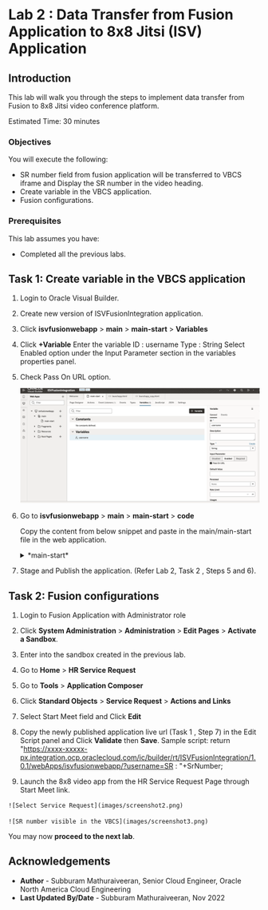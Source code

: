 # Lab 2 : Data Transfer from Fusion Application to 8x8 Jitsi (ISV) Application

## Introduction

This lab will walk you through the steps to implement data transfer from Fusion to 8x8 Jitsi video conference platform.

Estimated Time: 30 minutes

### Objectives

You will execute the following:

- SR number field from fusion application will be transferred to VBCS iframe and Display the SR number in the video heading.
- Create variable in the VBCS application.
- Fusion configurations.

### Prerequisites

This lab assumes you have:

- Completed all the previous labs.

## Task 1: Create variable in the VBCS application

  1. Login to Oracle Visual Builder.

  2. Create new version of ISVFusionIntegration application.

  3. Click **isvfusionwebapp** > **main** > **main-start** > **Variables**

  4. Click **+Variable**
   Enter the variable ID : username
                   Type : String
   Select Enabled option under the Input Parameter section in the variables properties panel.

  5. Check Pass On URL option.

      ![Variable declaration](images/screenshot1.png)

  6. Go to **isvfusionwebapp** > **main** > **main-start** > **code**

      Copy the content from below snippet and paste in the main/main-start file in the web application.


       <details>
       <summary>*main-start*</summary>
         ```html
         <copy>
        <!-- <div class=”oj-flex”> -->
        <div class="oj-flex-item" style="padding-top:10px">
        <div>
        <h1 class="oj-flex-item oj-sm-12 oj-md-12"><oj-bind-text
                                                  value="[[ '8x8 Jitsi Integration Using VBCS  (' + $variables.username + '  )' ]]"></oj-bind-text></h1>
         <iframe width=100% height="500" allowtransparency="true" style="background-color:#FFFFFF;border:none" :src="[[ $application.path + 'resources/launchapp.html' ]]"> </iframe>
         </div>


          </div>


        </copy>
         ```
       </details>

  7. Stage and Publish the application. (Refer Lab 2, Task 2 , Steps 5 and 6).

## Task 2: Fusion configurations

  1. Login to Fusion Application with Administrator role

  2. Click **System Administration** > **Administration** > **Edit Pages** > **Activate a Sandbox**.

  3. Enter into the sandbox created in the previous lab.

  4. Go to **Home** > **HR Service Request**

  5. Go to **Tools** > **Application Composer**

  6. Click **Standard Objects** > **Service Request** > **Actions and Links**

  7. Select Start Meet field and Click **Edit**

  8. Copy the newly published application live url (Task 1 , Step 7) in the Edit Script panel and  Click **Validate** then **Save**.
   Sample script: return "<https://xxxx-xxxxx-px.integration.ocp.oraclecloud.com/ic/builder/rt/ISVFusionIntegration/1.0.1/webApps/isvfusionwebapp/?username=SR> : "+SrNumber;

  9. Launch the 8x8 video app from the HR Service Request Page through Start Meet link.

    ![Select Service Request](images/screenshot2.png)

    ![SR number visible in the VBCS](images/screenshot3.png)

You may now **proceed to the next lab**.

## Acknowledgements

- **Author** - Subburam Mathuraiveeran, Senior Cloud Engineer, Oracle North America Cloud Engineering
- **Last Updated By/Date** - Subburam Mathuraiveeran, Nov 2022
